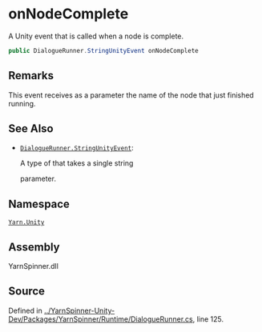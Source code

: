 # onNodeComplete

A Unity event that is called when a node is complete.

```csharp
public DialogueRunner.StringUnityEvent onNodeComplete
```

## Remarks

This event receives as a parameter the name of the node that just finished running.

## See Also

* [`DialogueRunner.StringUnityEvent`](../dialoguerunner.stringunityevent.md): 

  A type of  that takes a single string

  parameter. 

## Namespace

[`Yarn.Unity`](../)

## Assembly

YarnSpinner.dll

## Source

Defined in [../YarnSpinner-Unity-Dev/Packages/YarnSpinner/Runtime/DialogueRunner.cs](https://github.com/YarnSpinnerTool/YarnSpinner-Unity//blob/develop/Runtime/DialogueRunner.cs#L125), line 125.

